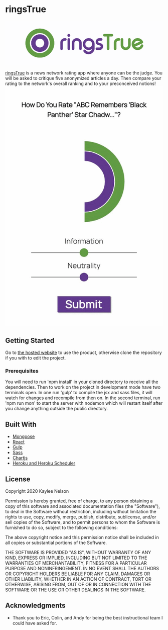 # ringsTrue
![ringsTrue logo](./ringsLogo.png)

[ringsTrue](https://ringstrue.nellienelson.com/) is a news network rating app where anyone can be the judge. You will be asked to critique five anonymized articles a day. Then compare your rating to the network's overall ranking and to your preconceived notions!
![ringsTrue rating UI](./ringsGif.gif)

## Getting Started

Go to [the hosted website](https://ringstrue.nellienelson.com/) to use the product, otherwise clone the repository if you with to edit the project. 

### Prerequisites

You will need to run 'npm install' in your cloned directory to receive all the dependencies. Then to work on the project in development mode have two terminals open. In one run 'gulp' to compile the jsx and sass files, it will watch for changes and recompile from then on. In the second terminal, run 'npm run mon' to start the server with nodemon which will restart itself after you change anything outside the public directory. 


## Built With

* [Mongoose](https://mongoosejs.com/docs/index.html)
* [React](https://reactjs.org/docs/getting-started.html)
* [Gulp](https://gulpjs.com/docs/en/getting-started/quick-start)
* [Sass](https://sass-lang.com/guide)
* [Chartjs](https://www.chartjs.org/docs/latest/)
* [Heroku and Heroku Scheduler](https://devcenter.heroku.com/articles/scheduler)



## License

Copyright 2020 Kaylee Nelson

Permission is hereby granted, free of charge, to any person obtaining a copy of this software and associated documentation files (the "Software"), to deal in the Software without restriction, including without limitation the rights to use, copy, modify, merge, publish, distribute, sublicense, and/or sell copies of the Software, and to permit persons to whom the Software is furnished to do so, subject to the following conditions:

The above copyright notice and this permission notice shall be included in all copies or substantial portions of the Software.

THE SOFTWARE IS PROVIDED "AS IS", WITHOUT WARRANTY OF ANY KIND, EXPRESS OR IMPLIED, INCLUDING BUT NOT LIMITED TO THE WARRANTIES OF MERCHANTABILITY, FITNESS FOR A PARTICULAR PURPOSE AND NONINFRINGEMENT. IN NO EVENT SHALL THE AUTHORS OR COPYRIGHT HOLDERS BE LIABLE FOR ANY CLAIM, DAMAGES OR OTHER LIABILITY, WHETHER IN AN ACTION OF CONTRACT, TORT OR OTHERWISE, ARISING FROM, OUT OF OR IN CONNECTION WITH THE SOFTWARE OR THE USE OR OTHER DEALINGS IN THE SOFTWARE.

## Acknowledgments

* Thank you to Eric, Colin, and Andy for being the best instructional team I could have asked for.
